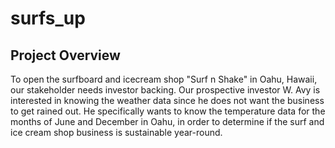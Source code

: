 # surfs_up

## Project Overview

To open the surfboard and icecream shop "Surf n Shake" in Oahu, Hawaii, our stakeholder needs investor backing. Our prospective investor W. Avy is interested in knowing the weather data since he does not want the business to get rained out. He specifically wants to know the temperature data for the months of June and December in Oahu, in order to determine if the surf and ice cream shop business is sustainable year-round.

